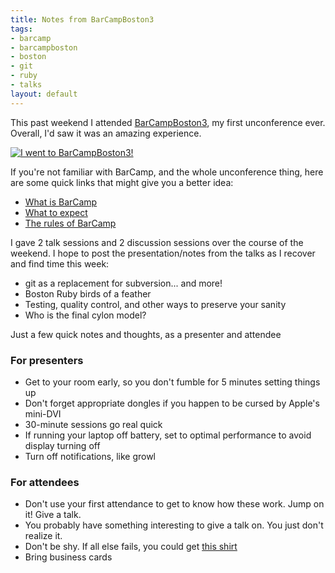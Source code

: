 ```yaml
--- 
title: Notes from BarCampBoston3
tags: 
- barcamp
- barcampboston
- boston
- git
- ruby
- talks
layout: default
---
```

This past weekend I attended [BarCampBoston3](http://2008.barcampboston.org/), my first unconference ever. Overall, I'd saw it was an amazing experience.

<div><a href="http://www.barcampboston.org"><img src="http://socialstrategist.com/BCB3/BCB3-195x50.gif" alt="I went to BarCampBoston3!"></a></div>

If you're not familiar with BarCamp, and the whole unconference thing, here are some quick links that might give you a better idea:

 * [What is BarCamp](http://en.wikipedia.org/wiki/BarCamp)
 * [What to expect](http://barcamp.org/WhatToExpect)
 * [The rules of BarCamp](http://barcamp.org/TheRulesOfBarCamp)

I gave 2 talk sessions and 2 discussion sessions over the course of the weekend. I hope to post the presentation/notes from the talks as I recover and find time this week:

 * git as a replacement for subversion... and more!
 * Boston Ruby birds of a feather
 * Testing, quality control, and other ways to preserve your sanity
 * Who is the final cylon model?

Just a few quick notes and thoughts, as a presenter and attendee

### For presenters

 * Get to your room early, so you don't fumble for 5 minutes setting things up
 * Don't forget appropriate dongles if you happen to be cursed by Apple's mini-DVI
 * 30-minute sessions go real quick
 * If running your laptop off battery, set to optimal performance to avoid display turning off
 * Turn off notifications, like growl

### For attendees

 * Don't use your first attendance to get to know how these work. Jump on it! Give a talk.
 * You probably have something interesting to give a talk on. You just don't realize it.
 * Don't be shy. If all else fails, you could get [this shirt](http://www.glarkware.com/productcart/pc/viewPrd.asp?idcategory=3&idproduct=2430)
 * Bring business cards